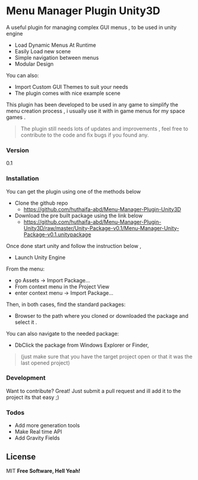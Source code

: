 # Menu Manager Plugin Unity3D

A useful plugin for managing complex GUI menus , to be used in unity engine

  - Load Dynamic Menus At Runtime
  - Easily Load new scene
  - Simple navigation between menus
  - Modular Design

You can also:
  - Import Custom GUI Themes to suit your needs
  - The plugin comes with nice example scene

This plugin has been developed to be used in any game to simplify the menu creation process ,  i usually use it with in game menus for my space games .

>The plugin still needs lots of updates and improvements , feel free to contribute to the code and fix bugs if you found any.

### Version
0.1

### Installation

You can get the plugin using one of the methods below

* Clone the github repo
    * https://github.com/huthaifa-abd/Menu-Manager-Plugin-Unity3D
* Download the pre built package using the link below
    * https://github.com/huthaifa-abd/Menu-Manager-Plugin-Unity3D/raw/master/Unity-Package-v0.1/Menu-Manager-Unity-Package-v0.1.unitypackage

Once done start unity and follow the instruction below ,

* Launch Unity Engine

From the menu:
* go Assets -> Import Package...
* From context menu in the Project View
* enter context menu -> Import Package...

Then, in both cases, find the standard packages:
* Browser to the path where you cloned or downloaded the package and select it .

You can also navigate to the needed package:

* DbClick the package from Windows Explorer or Finder,
>(just make sure that you have the target project open or that it was the last opened project)


### Development

Want to contribute? Great! Just submit a pull request and ill add it to the project its that easy ;)

### Todos

 - Add more generation tools
 - Make Real time API
 - Add Gravity Fields

License
----
MIT
**Free Software, Hell Yeah!**
